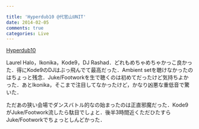```yaml
---

title: 'Hyperdub10 @代官山UNIT'
date: 2014-02-05
comments: true
categories: Live
---
```


[Hyperdub10](http://www.beatink.com/Events/Hyperdub10/)

Laurel Halo，Ikonika，Kode9，DJ Rashad．どれもめちゃめちゃかっこ良かった．得にKode9のDJはぶっ飛んでて最高だった．Ambient setを聴けなかったのはちょっと残念．Juke/Footworkを生で聴くのは初めてだったけど気持ちよかった．あとIkonika，そこまで注目してなかったけど，かなり凶悪な重低音で驚いた．

ただあの狭い会場でダンスバトル的なの始まったのは正直邪魔だった．Kode9がJuke/Footwork流したら駄目でしょと．後半3時間近くただひたすらJuke/Footworkでちょっとしんどかった．
